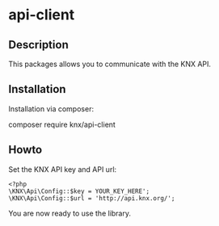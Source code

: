# api-client

## Description

This packages allows you to communicate with the KNX API.

## Installation

Installation via composer:

  composer require knx/api-client

## Howto

Set the KNX API key and API url:

    <?php
	\KNX\Api\Config::$key = YOUR_KEY_HERE';
	\KNX\Api\Config::$url = 'http://api.knx.org/';

You are now ready to use the library.
